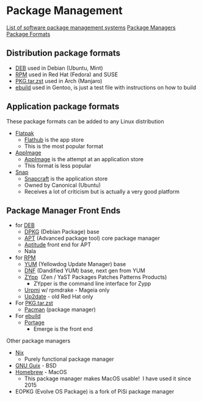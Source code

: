 # Package Management

[List of software package management systems](https://en.wikipedia.org/wiki/List_of_software_package_management_systems#Linux)
[Package Managers](https://en.wikipedia.org/wiki/Package_manager)
[Package Formats](https://en.wikipedia.org/wiki/Package_format)

## Distribution package formats

- [DEB](https://en.wikipedia.org/wiki/Deb_%28file_format%29) used in Debian (Ubuntu, Mint)
- [RPM](https://en.wikipedia.org/wiki/RPM_Package_Manager) used in Red Hat (Fedora) and SUSE
- [PKG.tar.zst](https://wiki.archlinux.org/title/pacman) used in Arch (Manjaro)
- [ebuild](https://wiki.gentoo.org/wiki/Ebuild) used in Gentoo, is just a test file with instructions on how to build

## Application package formats

These package formats can be added to any Linux distribution

- [Flatpak](https://en.wikipedia.org/wiki/Flatpak)
  - [Flathub](https://flathub.org/apps) is the app store
  - This is the most popular format
- [AppImage](https://en.wikipedia.org/wiki/AppImage)
  - [AppImage](https://appimage.github.io/apps/) is the attempt at an application store
  - This format is less popular
- [Snap](https://en.wikipedia.org/wiki/Snap_%28software%29)
  - [Snapcraft](https://snapcraft.io/store) is the application store
  - Owned by Canonical (Ubuntu)
  - Receives a lot of criticism but is actually a very good platform

## Package Manager Front Ends

- for [DEB](https://en.wikipedia.org/wiki/Deb_%28file_format%29)
    - [DPKG](https://en.wikipedia.org/wiki/Dpkg) (Debian Package) base 
    - [APT](https://en.wikipedia.org/wiki/APT_%28software%29) (Advanced package tool) core package manager
    - [Aptitude](https://en.wikipedia.org/wiki/Aptitude_%28software%29) front end for APT
    - Nala
- for [RPM](https://en.wikipedia.org/wiki/RPM_Package_Manager)
    - [YUM](https://en.wikipedia.org/wiki/Yum_%28software%29) (Yellowdog Update Manager) base
    - [DNF](https://en.wikipedia.org/wiki/DNF_%28software%29) (Dandified YUM) base, next gen from YUM
    - [ZYpp](https://en.wikipedia.org/wiki/ZYpp)  (Zen / YaST Packages Patches Patterns Products)
        - ZYpper is the command line interface for Zypp
    - [Urpmi](https://en.wikipedia.org/wiki/Urpmi) w/ rpmdrake - Mageia only
    - [Up2date](https://en.wikipedia.org/wiki/Up2date) - old Red Hat only
- For [PKG.tar.zst](https://wiki.archlinux.org/title/pacman) 
    - [Pacman](https://en.wikipedia.org/wiki/Arch_Linux#Pacman) (package manager)
- For [ebuild](https://wiki.gentoo.org/wiki/Ebuild)
    - [Portage](https://en.wikipedia.org/wiki/Portage_%28software%29#Emerge)
        - Emerge is the front end

Other package managers

- [Nix](https://nixos.org/) 
    - Purely functional package manager
- [GNU Guix](https://en.wikipedia.org/wiki/GNU_Guix) - BSD
- [Homebrew](https://en.wikipedia.org/wiki/Homebrew_%28package_manager%29) - MacOS
    - This package manager makes MacOS usable!  I have used it since 2015
- EOPKG (Evolve OS Package) is a fork of PiSi package manager

